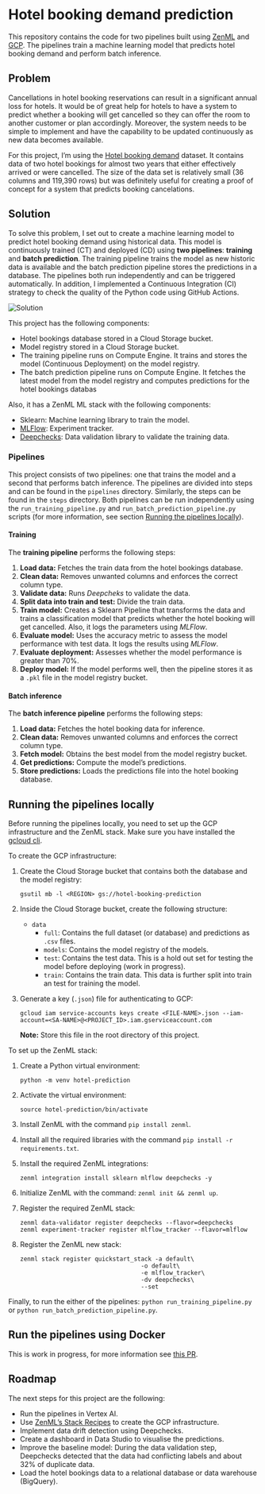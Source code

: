 # Hotel booking demand prediction

This repository contains the code for two pipelines built using [ZenML](https://zenml.io/home) and [GCP](https://cloud.google.com/). The pipelines train a machine learning model that predicts hotel booking demand and perform batch inference.

## Problem

Cancellations in hotel booking reservations can result in a significant annual loss for hotels. It would be of great help for hotels to have a system to predict whether a booking will get cancelled so they can offer the room to another customer or plan accordingly. Moreover, the system needs to be simple to implement and have the capability to be updated continuously as new data becomes available. 

For this project, I’m using the [Hotel booking demand](https://www.kaggle.com/datasets/mojtaba142/hotel-booking) dataset. It contains data of two hotel bookings for almost two years that either effectively arrived or were cancelled. The size of the data set is relatively small (36 columns and 119,390 rows) but was definitely useful for creating a proof of concept for a system that predicts booking cancelations.

## Solution

To solve this problem, I set out to create a machine learning model to predict hotel booking demand using historical data. This model is continuously trained (CT) and deployed (CD) using **two pipelines**: **training** and **batch prediction**. The training pipeline trains the model as new historic data is available and the batch prediction pipeline stores the predictions in a database. The pipelines both run independently and can be triggered automatically. In addition, I implemented a Continuous Integration (CI) strategy to check the quality of the Python code using GitHub Actions. 

![Solution](assets/Hotel%20bookings%20reservation%20.jpg)

This project has the following components:

* Hotel bookings database stored in a Cloud Storage bucket.
* Model registry stored in a Cloud Storage bucket.
* The training pipeline runs on Compute Engine. It trains and stores the model (Continuous Deployment) on the model registry.
* The batch prediction pipeline runs on Compute Engine. It fetches the latest model from the model registry and computes predictions for the hotel bookings databas

Also, it has a ZenML ML stack with the following components:

* Sklearn: Machine learning library to train the model.
* [MLFlow](https://mlflow.org/): Experiment tracker.
* [Deepchecks](https://deepchecks.com/): Data validation library to validate the training data. 

### Pipelines

This project consists of two pipelines: one that trains the model and a second that performs batch inference. The pipelines are divided into steps and can be found in the `pipelines` directory. Similarly, the steps can be found in the `steps` directory. Both pipelines can be run independently using the `run_training_pipeline.py` and `run_batch_prediction_pipeline.py` scripts (for more information, see section [Running the pipelines locally](#running-the-pipelines-locally)). 

#### Training 
The **training pipeline** performs the following steps:

1. **Load data:** Fetches the train data from the hotel bookings database.
1. **Clean data:** Removes unwanted columns and enforces the correct column type.
1. **Validate data:** Runs *Deepcheks* to validate the data.
1. **Split data into train and test:** Divide the train data.
1. **Train model:** Creates a Sklearn Pipeline that transforms the data and trains a classification model that predicts whether the hotel booking will get cancelled. Also, it logs the parameters using *MLFlow*.
1. **Evaluate model:** Uses the accuracy metric to assess the model performance with test data. It logs the results using *MLFlow*.
1. **Evaluate deployment:** Assesses whether the model performance is greater than 70%.
1. **Deploy model:** If the model performs well, then the pipeline stores it as a `.pkl` file in the model registry bucket. 

#### Batch inference
The **batch inference pipeline** performs the following steps:

1. **Load data:** Fetches the hotel booking data for inference.
1. **Clean data:** Removes unwanted columns and enforces the correct column type.
1. **Fetch model:** Obtains the best model from the model registry bucket.
1. **Get predictions:** Compute the model’s predictions.
1. **Store predictions:** Loads the predictions file into the hotel booking database.


## Running the pipelines locally

Before running the pipelines locally, you need to set up the GCP infrastructure and the ZenML stack. Make sure you have installed the [gcloud cli](https://cloud.google.com/sdk/docs/install).

To create the GCP infrastructure:

1. Create the Cloud Storage bucket that contains both the database and the model registry:
    
   ```
   gsutil mb -l <REGION> gs://hotel-booking-prediction
   ```

2. Inside the Cloud Storage bucket, create the following structure:

   * `data`
      * `full`: Contains the full dataset (or database) and predictions as `.csv` files.
      * `models`: Contains the model registry of the models.
      * `test`: Contains the test data. This is a hold out set for testing the model before deploying (work in progress).
      * `train`: Contains the train data. This data is further split into train an test for training the model.
  
3. Generate a key (`.json`) file for authenticating to GCP:

     ```
     gcloud iam service-accounts keys create <FILE-NAME>.json --iam-account=<SA-NAME>@<PROJECT_ID>.iam.gserviceaccount.com
     ```

     **Note:** Store this file in the root directory of this project.

To set up the ZenML stack:

1. Create a Python virtual environment:

    ```
    python -m venv hotel-prediction
    ```

1. Activate the virtual environment:

   ```
   source hotel-prediction/bin/activate
   ```

1. Install ZenML with the command `pip install zenml`.
2. Install all the required libraries with the command `pip install -r requirements.txt`.
3. Install the required ZenML integrations:

   ```
   zenml integration install sklearn mlflow deepchecks -y
   ```
4. Initialize ZenML with the command: `zenml init && zenml up`.

5. Register the required ZenML stack:

   ```
   zenml data-validator register deepchecks --flavor=deepchecks
   zenml experiment-tracker register mlflow_tracker --flavor=mlflow
   ```

6. Register the ZenML new stack:

    ```
    zenml stack register quickstart_stack -a default\
                                      -o default\
                                      -e mlflow_tracker\
                                      -dv deepchecks\
                                      --set
   ```

Finally, to run the either of the pipelines: `python run_training_pipeline.py` or `python run_batch_prediction_pipeline.py`.


## Run the pipelines using Docker 

This is work in progress, for more information see [this PR](https://github.com/lilianabs/predict-hotel-reserv-cancelation/pull/14).

## Roadmap
The next steps for this project are the following:

* Run the pipelines in Vertex AI.
* Use [ZenML’s Stack Recipes](https://github.com/zenml-io/mlops-stacks#-list-of-recipes) to create the GCP infrastructure.
* Implement data drift detection using Deepchecks.
* Create a dashboard in Data Studio to visualise the predictions.
* Improve the baseline model: During the data validation step, Deepchecks detected that the data had conflicting labels and about 32% of duplicate data.
* Load the hotel bookings data to a relational database or data warehouse (BigQuery).



